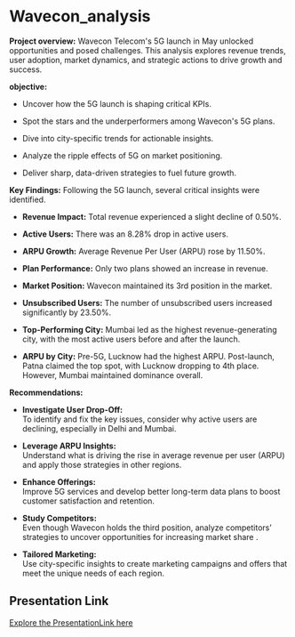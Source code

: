 # Wavecon_analysis
**Project overview:**
Wavecon Telecom's 5G launch in May unlocked opportunities and posed challenges. This analysis explores revenue trends, user adoption, market dynamics, and strategic actions to drive growth and success.

**objective:**
 - Uncover how the 5G launch is shaping critical KPIs.

 - Spot the stars and the underperformers among Wavecon's 5G plans.

 -  Dive into city-specific trends for actionable insights.

 - Analyze the ripple effects of 5G on market positioning.

  - Deliver sharp, data-driven strategies to fuel future growth.

**Key Findings:**
 Following the 5G launch, several critical insights were identified.
 - **Revenue Impact:** Total revenue experienced a slight decline of 0.50%.
   
 -  **Active Users:** There was an 8.28% drop in active users.
   
 -  **ARPU Growth:** Average Revenue Per User (ARPU) rose by 11.50%.
    
 -  **Plan Performance:** Only two plans showed an increase in revenue.
  
 -  **Market Position:** Wavecon maintained its 3rd position in the market.
  
 -  **Unsubscribed Users:** The number of unsubscribed users increased significantly by 23.50%.
    
 -   **Top-Performing City:** Mumbai led as the highest revenue-generating city, with the most active users before and after the launch.
   
 -   **ARPU by City:** Pre-5G, Lucknow had the highest ARPU. Post-launch, Patna claimed the top spot, with Lucknow dropping to 4th place. However, Mumbai maintained dominance overall.

**Recommendations:**

 - **Investigate User Drop-Off:**  
  To identify and fix the key issues, consider why active users are declining, especially in Delhi and Mumbai.


- **Leverage ARPU Insights:**  
  Understand what is driving the rise in average revenue per user (ARPU) and apply those strategies in other regions.


- **Enhance Offerings:**  
  Improve 5G services and develop better long-term data plans to boost customer satisfaction and retention.


- **Study Competitors:**  
  Even though Wavecon holds the third position, analyze competitors’ strategies to uncover opportunities for increasing market share
.

- **Tailored Marketing:**  
  Use city-specific insights to create marketing campaigns and offers that meet the unique needs of each region.

## Presentation Link

[Explore the PresentationLink here](https://app.presentations.ai/view/wQthnf)

  


